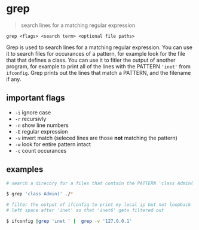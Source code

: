 # grep
> search lines for a matching regular expression  

`grep <flags> <search term> <optional file paths>`

Grep is used to search lines for a matching regular expression. You can use it to search files for occurances of a pattern, for example look for the file that that defines a class. You can use it to fitler the output of another program, for example to print all of the lines with the PATTERN `'inet'` from `ifconfig`. Grep prints out the lines that match a PATTERN, and the filename if any.

## important flags
* `-i` ignore case
* `-r` recursivly
* `-n` show line numbers
* `-E` regular expression
* `-v` invert match (seleced lines are those **not** matching the pattern)
* `-w` look for entire pattern intact
* `-c` count occurances

## examples
``` sh
# search a direcory for a files that contain the PATTERN 'class Admin('

$ grep 'class Admin(' ./*
```
``` sh
# filter the output of ifconfig to print my local ip but not loopback
# left space after 'inet' so that 'inet6' gets filtered out

$ ifconfig |grep 'inet ' |  grep -v '127.0.0.1'
```
